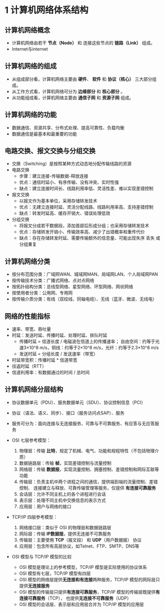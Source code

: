 # 1 计算机网络体系结构

## 计算机网络概念

- 计算机网络由若干 __节点（Node）__ 和 连接这些节点的 __链路（Link）__ 组成。
- Internet与internet

## 计算机网络的组成

- 从组成部分看，计算机网络主要由 __硬件__、 __软件__ 和 __协议（核心）__ 三大部分组成。
- 从工作方式看，计算机网络可分为 __边缘部分__ 和 __核心部分__ 。
- 从功能组成看，计算机网络主要由 __通信子网__ 和 __资源子网__ 组成。

## 计算机网络的功能

- 数据通信、资源共享、分布式处理、提高可靠性、负载均衡
- 数据通信是最基本和最重要的功能

## 电路交换、报文交换与分组交换

- 交换（Switching）是按照某种方式动态地分配传输线路的资源
- 电路交换
  - 步骤：建立连接-传输数据-释放连接
  - 优点：通信时延小、有序传输、没有冲突、实时性强
  - 缺点：建立连接时间长、线路利用率低、灵活性差、难以实现差错控制
- 报文交换
  - 以报文作为基本单位，采用存储转发技术
  - 优点：无建立连接时延、灵活分配线路、线路利用率高、支持差错控制
  - 缺点：转发时延高、缓存开销大、错误处理低效
- 分组交换
  - 将报文分成若干数据段，添加首部后形成分组；也采用存储转发技术
  - 优点：存储转发开销小、传输效率高、减少了出错概率和重传代价
  - 缺点：存在存储转发时延、需要传输额外的信息量、可能出现失序 丢失 或 分组重复

## 计算机网络分类

- 按分布范围分类：广域网WAN、城域网MAN、局域网LAN、个人局域网PAN
- 按传输技术分类：广播式网络、点对点网络
- 按拓扑结构分类：总线型网络、星型网络、环型网络、网状网络
- 按使用者分类：公用网、专用网
- 按传输介质分类：有线（双绞线、同轴电缆）、无线（蓝牙、微波、无线电）

## 网络的性能指标

- 速率、带宽、吞吐量
- 时延：发送时延、传播时延、处理时延、排队时延
  - 传播时延 = 信道长度 / 电磁波在信道上的传播速率；
    自由空间：约等于光速3×10^8 m/s，铜线：约等于2×10^8 m/s，光纤：约等于2.3×10^8 m/s
  - 发送时延 = 分组长度 / 发送速率（带宽）
- 时延带宽积：传播时延 * 信道带宽
- 往返时延（RTT）
- 信道利用率：有数据通过的时间 / 总时间

## 计算机网络分层结构

- 协议数据单元（PDU）、服务数据单元（SDU）、协议控制信息（PCI）
- 协议（语法、语义、同步）、接口（服务访问点SAP）、服务
- 服务可分为：面向连接与无连接服务、可靠与不可靠服务、有应答与无应答服务
- OSI 七层参考模型：

  1. 物理层：传输 __比特__，规定了机械、电气、功能和规程特性（不包括物理介质）
  2. 数据链路层：传输 __帧__，实现差错控制与流量控制
  3. 网络层：传输 __数据报__，实现流量控制、拥塞控制、差错控制和网际互联等功能
  4. 传输层：负责主机中两个进程之间的通信，提供端到端的流量控制、差错控制、
     连接建立与释放、可靠传输管理等服务，仅提供 __有连接可靠服务__
  5. 会话层：允许不同主机上的各个进程进行会话
  6. 表示层：处理不同主机中交换信息的表示方式
  7. 应用层：用户与网络的接口
- TCP/IP 四层参考模型：

  1. 网络接口层：类似于 OSI 的物理层和数据链路层
  2. 网际层：传输 __IP数据报__，提供无连接不可靠服务
  3. 传输层：主要使用 __TCP__（报文段） 和 __UDP__（用户数据报） 协议
  4. 应用层：包含所有高层协议，如Telnet、FTP、SMTP、DNS等
- OSI 模型与 TCP/IP 模型的比较

  - OSI 模型是理论上的参考模型，TCP/IP 模型是实际使用的协议体系
  - OSI 模型有七层，TCP/IP 模型有四层
  - OSI 模型的网络层提供**无连接和有连接**两种服务，TCP/IP 模型的网际层只提供**无连接服务**
  - OSI 模型的传输层只提供**有连接可靠服务**，TCP/IP 模型的传输层既提供**有连接可靠服务**（TCP），
  也提供**无连接不可靠服务**（UDP）
  - OSI 模型的会话层、表示层和应用层合并为 TCP/IP 模型的应用层
